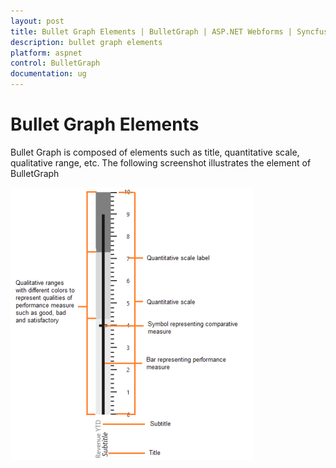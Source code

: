 ```yaml
---
layout: post
title: Bullet Graph Elements | BulletGraph | ASP.NET Webforms | Syncfusion
description: bullet graph elements
platform: aspnet
control: BulletGraph	
documentation: ug
---
```


# Bullet Graph Elements

Bullet Graph is composed of elements such as title, quantitative scale, qualitative range, etc. The following screenshot illustrates the element of BulletGraph

![](Bullet-Graph-Elements_images/Bullet-Graph-Elements_img1.png)





